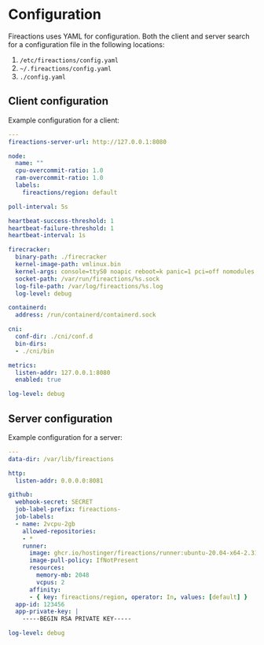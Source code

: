 # Configuration

Fireactions uses YAML for configuration. Both the client and server search for a configuration file in the following locations:

1. `/etc/fireactions/config.yaml`
2. `~/.fireactions/config.yaml`
3. `./config.yaml`

## Client configuration

Example configuration for a client:

```yaml
---
fireactions-server-url: http://127.0.0.1:8080

node:
  name: ""
  cpu-overcommit-ratio: 1.0
  ram-overcommit-ratio: 1.0
  labels:
    fireactions/region: default

poll-interval: 5s

heartbeat-success-threshold: 1
heartbeat-failure-threshold: 1
heartbeat-interval: 1s

firecracker:
  binary-path: ./firecracker
  kernel-image-path: vmlinux.bin
  kernel-args: console=ttyS0 noapic reboot=k panic=1 pci=off nomodules rw
  socket-path: /var/run/fireactions/%s.sock
  log-file-path: /var/log/fireactions/%s.log
  log-level: debug

containerd:
  address: /run/containerd/containerd.sock

cni:
  conf-dir: ./cni/conf.d
  bin-dirs:
  - ./cni/bin

metrics:
  listen-addr: 127.0.0.1:8080
  enabled: true

log-level: debug
```

## Server configuration

Example configuration for a server:

```yaml
---
data-dir: /var/lib/fireactions

http:
  listen-addr: 0.0.0.0:8081

github:
  webhook-secret: SECRET
  job-label-prefix: fireactions-
  job-labels:
  - name: 2vcpu-2gb
    allowed-repositories:
    - *
    runner:
      image: ghcr.io/hostinger/fireactions/runner:ubuntu-20.04-x64-2.310.2
      image-pull-policy: IfNotPresent
      resources:
        memory-mb: 2048
        vcpus: 2
      affinity:
      - { key: fireactions/region, operator: In, values: [default] }
  app-id: 123456
  app-private-key: |
    -----BEGIN RSA PRIVATE KEY-----

log-level: debug
```
